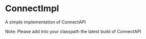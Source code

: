 ConnectImpl
===========

A simple implementation of ConnectAPI

Note:
  Please add into your classpath the latest build of ConnectAPI
